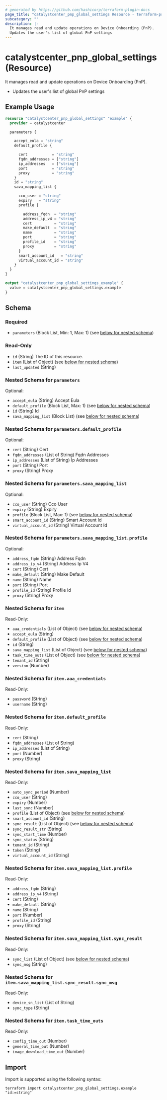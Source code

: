 ```yaml
---
# generated by https://github.com/hashicorp/terraform-plugin-docs
page_title: "catalystcenter_pnp_global_settings Resource - terraform-provider-catalystcenter"
subcategory: ""
description: |-
  It manages read and update operations on Device Onboarding (PnP).
  Updates the user's list of global PnP settings
---
```


# catalystcenter_pnp_global_settings (Resource)

It manages read and update operations on Device Onboarding (PnP).

- Updates the user's list of global PnP settings

## Example Usage

```terraform
resource "catalystcenter_pnp_global_settings" "example" {
  provider = catalystcenter

  parameters {

    accept_eula = "string"
    default_profile {

      cert           = "string"
      fqdn_addresses = ["string"]
      ip_addresses   = ["string"]
      port           = "string"
      proxy          = "string"
    }
    id = "string"
    sava_mapping_list {

      cco_user = "string"
      expiry   = "string"
      profile {

        address_fqdn  = "string"
        address_ip_v4 = "string"
        cert          = "string"
        make_default  = "string"
        name          = "string"
        port          = "string"
        profile_id    = "string"
        proxy         = "string"
      }
      smart_account_id   = "string"
      virtual_account_id = "string"
    }
  }
}

output "catalystcenter_pnp_global_settings_example" {
  value = catalystcenter_pnp_global_settings.example
}
```

<!-- schema generated by tfplugindocs -->
## Schema

### Required

- `parameters` (Block List, Min: 1, Max: 1) (see [below for nested schema](#nestedblock--parameters))

### Read-Only

- `id` (String) The ID of this resource.
- `item` (List of Object) (see [below for nested schema](#nestedatt--item))
- `last_updated` (String)

<a id="nestedblock--parameters"></a>
### Nested Schema for `parameters`

Optional:

- `accept_eula` (String) Accept Eula
- `default_profile` (Block List, Max: 1) (see [below for nested schema](#nestedblock--parameters--default_profile))
- `id` (String) Id
- `sava_mapping_list` (Block List) (see [below for nested schema](#nestedblock--parameters--sava_mapping_list))

<a id="nestedblock--parameters--default_profile"></a>
### Nested Schema for `parameters.default_profile`

Optional:

- `cert` (String) Cert
- `fqdn_addresses` (List of String) Fqdn Addresses
- `ip_addresses` (List of String) Ip Addresses
- `port` (String) Port
- `proxy` (String) Proxy


<a id="nestedblock--parameters--sava_mapping_list"></a>
### Nested Schema for `parameters.sava_mapping_list`

Optional:

- `cco_user` (String) Cco User
- `expiry` (String) Expiry
- `profile` (Block List, Max: 1) (see [below for nested schema](#nestedblock--parameters--sava_mapping_list--profile))
- `smart_account_id` (String) Smart Account Id
- `virtual_account_id` (String) Virtual Account Id

<a id="nestedblock--parameters--sava_mapping_list--profile"></a>
### Nested Schema for `parameters.sava_mapping_list.profile`

Optional:

- `address_fqdn` (String) Address Fqdn
- `address_ip_v4` (String) Address Ip V4
- `cert` (String) Cert
- `make_default` (String) Make Default
- `name` (String) Name
- `port` (String) Port
- `profile_id` (String) Profile Id
- `proxy` (String) Proxy




<a id="nestedatt--item"></a>
### Nested Schema for `item`

Read-Only:

- `aaa_credentials` (List of Object) (see [below for nested schema](#nestedobjatt--item--aaa_credentials))
- `accept_eula` (String)
- `default_profile` (List of Object) (see [below for nested schema](#nestedobjatt--item--default_profile))
- `id` (String)
- `sava_mapping_list` (List of Object) (see [below for nested schema](#nestedobjatt--item--sava_mapping_list))
- `task_time_outs` (List of Object) (see [below for nested schema](#nestedobjatt--item--task_time_outs))
- `tenant_id` (String)
- `version` (Number)

<a id="nestedobjatt--item--aaa_credentials"></a>
### Nested Schema for `item.aaa_credentials`

Read-Only:

- `password` (String)
- `username` (String)


<a id="nestedobjatt--item--default_profile"></a>
### Nested Schema for `item.default_profile`

Read-Only:

- `cert` (String)
- `fqdn_addresses` (List of String)
- `ip_addresses` (List of String)
- `port` (Number)
- `proxy` (String)


<a id="nestedobjatt--item--sava_mapping_list"></a>
### Nested Schema for `item.sava_mapping_list`

Read-Only:

- `auto_sync_period` (Number)
- `cco_user` (String)
- `expiry` (Number)
- `last_sync` (Number)
- `profile` (List of Object) (see [below for nested schema](#nestedobjatt--item--sava_mapping_list--profile))
- `smart_account_id` (String)
- `sync_result` (List of Object) (see [below for nested schema](#nestedobjatt--item--sava_mapping_list--sync_result))
- `sync_result_str` (String)
- `sync_start_time` (Number)
- `sync_status` (String)
- `tenant_id` (String)
- `token` (String)
- `virtual_account_id` (String)

<a id="nestedobjatt--item--sava_mapping_list--profile"></a>
### Nested Schema for `item.sava_mapping_list.profile`

Read-Only:

- `address_fqdn` (String)
- `address_ip_v4` (String)
- `cert` (String)
- `make_default` (String)
- `name` (String)
- `port` (Number)
- `profile_id` (String)
- `proxy` (String)


<a id="nestedobjatt--item--sava_mapping_list--sync_result"></a>
### Nested Schema for `item.sava_mapping_list.sync_result`

Read-Only:

- `sync_list` (List of Object) (see [below for nested schema](#nestedobjatt--item--sava_mapping_list--sync_result--sync_list))
- `sync_msg` (String)

<a id="nestedobjatt--item--sava_mapping_list--sync_result--sync_list"></a>
### Nested Schema for `item.sava_mapping_list.sync_result.sync_msg`

Read-Only:

- `device_sn_list` (List of String)
- `sync_type` (String)




<a id="nestedobjatt--item--task_time_outs"></a>
### Nested Schema for `item.task_time_outs`

Read-Only:

- `config_time_out` (Number)
- `general_time_out` (Number)
- `image_download_time_out` (Number)

## Import

Import is supported using the following syntax:

```shell
terraform import catalystcenter_pnp_global_settings.example "id:=string"
```
